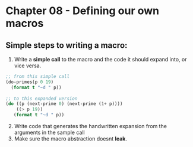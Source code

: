 # Chapter 08 - Defining our own macros

## Simple steps to writing a macro:
1. Write a **simple call** to the macro and the code it should expand into, or vice versa.
```lisp
;; from this simple call
(do-primes(p 0 19)
  (format t "~d " p))
  
;; to this expanded version
(do ((p (next-prime 0) (next-prime (1+ p))))
    ((> p 19))
   (format t "~d " p))
```
2. Write code that generates the handwritten expansion from the arguments in the sample call
3. Make sure the macro abstraction doesnt **leak**.
